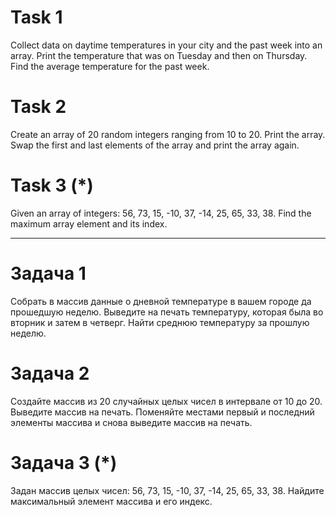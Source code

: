 
# Task 1
Collect data on daytime temperatures in your city and the past week into an array.
Print the temperature that was on Tuesday and then on Thursday.
Find the average temperature for the past week.

# Task 2
Create an array of 20 random integers ranging from 10 to 20.
Print the array.
Swap the first and last elements of the array and print the array again.

# Task 3 (*)
Given an array of integers: 56, 73, 15, -10, 37, -14, 25, 65, 33, 38.
Find the maximum array element and its index.

_____________________________

# Задача 1
Собрать в массив данные о дневной температуре в вашем городе да прошедшую неделю.
Выведите на печать температуру, которая была во вторник и затем в четверг.
Найти среднюю температуру за прошлую неделю.

# Задача 2
Создайте массив из 20 случайных целых чисел в интервале от 10 до 20.
Выведите массив на печать.
Поменяйте местами первый и последний элементы массива и снова выведите массив на печать.

# Задача 3 (*)
Задан массив целых чисел: 56, 73, 15, -10, 37, -14, 25, 65, 33, 38.
Найдите максимальный элемент массива и его индекс.




